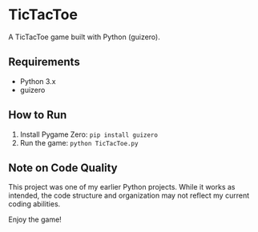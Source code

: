 # TicTacToe
A TicTacToe game built with Python (guizero).

## Requirements
- Python 3.x
- guizero

## How to Run
1. Install Pygame Zero: `pip install guizero`
2. Run the game: `python TicTacToe.py`

## Note on Code Quality
This project was one of my earlier Python projects. While it works as intended, the code structure and organization may not reflect my current coding abilities.

Enjoy the game!